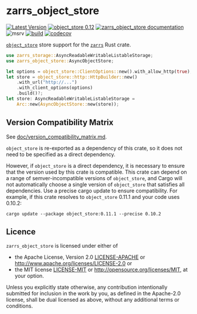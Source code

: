 # zarrs_object_store

[![Latest Version](https://img.shields.io/crates/v/zarrs_object_store.svg)](https://crates.io/crates/zarrs_object_store)
[![object_store 0.12](https://img.shields.io/badge/object__store-0.12-blue)](https://crates.io/crates/object_store)
[![zarrs_object_store documentation](https://docs.rs/zarrs_object_store/badge.svg)](https://docs.rs/zarrs_object_store)
![msrv](https://img.shields.io/crates/msrv/zarrs_object_store)
[![build](https://github.com/LDeakin/zarrs/actions/workflows/ci.yml/badge.svg)](https://github.com/LDeakin/zarrs/actions/workflows/ci.yml)
[![codecov](https://codecov.io/gh/LDeakin/zarrs/graph/badge.svg?component=zarrs_object_store)](https://codecov.io/gh/LDeakin/zarrs)

[`object_store`](https://crates.io/crates/object_store) store support for the [`zarrs`](https://crates.io/crates/zarrs) Rust crate.

```rust
use zarrs_storage::AsyncReadableWritableListableStorage;
use zarrs_object_store::AsyncObjectStore;

let options = object_store::ClientOptions::new().with_allow_http(true);
let store = object_store::http::HttpBuilder::new()
    .with_url("http://...")
    .with_client_options(options)
    .build()?;
let store: AsyncReadableWritableListableStorage =
    Arc::new(AsyncObjectStore::new(store));
```

## Version Compatibility Matrix
See [doc/version_compatibility_matrix.md](./doc/version_compatibility_matrix.md).

`object_store` is re-exported as a dependency of this crate, so it does not need to be specified as a direct dependency.

However, if `object_store` is a direct dependency, it is necessary to ensure that the version used by this crate is compatible.
This crate can depend on a range of semver-incompatible versions of `object_store`, and Cargo will not automatically choose a single version of `object_store` that satisfies all dependencies.
Use a precise cargo update to ensure compatibility.
For example, if this crate resolves to `object_store` 0.11.1 and your code uses 0.10.2:
```shell
cargo update --package object_store:0.11.1 --precise 0.10.2
```

## Licence
`zarrs_object_store` is licensed under either of
 - the Apache License, Version 2.0 [LICENSE-APACHE](./LICENCE-APACHE) or <http://www.apache.org/licenses/LICENSE-2.0> or
 - the MIT license [LICENSE-MIT](./LICENCE-MIT) or <http://opensource.org/licenses/MIT>, at your option.

Unless you explicitly state otherwise, any contribution intentionally submitted for inclusion in the work by you, as defined in the Apache-2.0 license, shall be dual licensed as above, without any additional terms or conditions.
